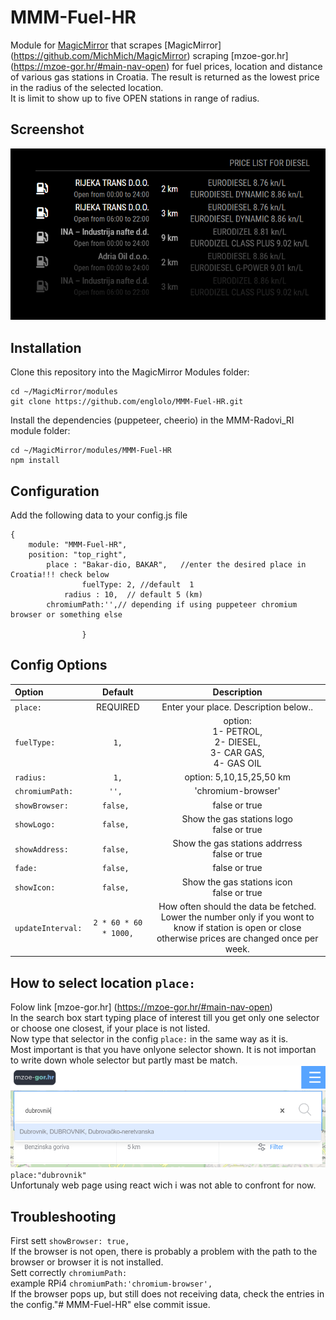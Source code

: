 # MMM-Fuel-HR

Module for [MagicMirror](https://github.com/MichMich/MagicMirror) that scrapes [MagicMirror] (https://github.com/MichMich/MagicMirror) scraping [mzoe-gor.hr] (https://mzoe-gor.hr/#main-nav-open) for fuel prices, location and distance of various gas stations in Croatia.
The result is returned as the lowest price in the radius of the selected location. <br />
It is limit to show up to five OPEN stations in range of radius.
## Screenshot
![GitHub Logo](/images/Capture.PNG)
## Installation
Clone this repository into the MagicMirror Modules folder:
```
cd ~/MagicMirror/modules
git clone https://github.com/englolo/MMM-Fuel-HR.git
```
Install the dependencies (puppeteer, cheerio) in the MMM-Radovi_RI module folder:
```
cd ~/MagicMirror/modules/MMM-Fuel-HR
npm install
```
## Configuration


Add the following data to your config.js file
```
{
	module: "MMM-Fuel-HR",
	position: "top_right",            
		place : "Bakar-dio, BAKAR",   //enter the desired place in Croatia!!! check below
                fuelType: 2, //default  1 
	        radius : 10,  // default 5 (km)
		chromiumPath:'',// depending if using puppeteer chromium browser or something else
		
				}		
```
## Config Options


| Option | Default | Description |
|:--|:-:|:--:|
| <code>place:</code>| REQUIRED | Enter your place. Description below.. |
| <code>fuelType:</code>| <code>1,</code>| option: <br />1- PETROL, <br /> 2- DIESEL, <br /> 3- CAR GAS, <br /> 4- GAS OIL|
| <code>radius:</code>|  <code>1,</code> |option: 5,10,15,25,50 km|
| <code>chromiumPath:</code>|  <code>'', </code>| 'chromium-browser'|
| <code>showBrowser:</code>|  <code>false, </code>| false or true|
| <code>showLogo:</code>|  <code>false, </code>| Show the gas stations logo <br />false or true|
| <code>showAddress:</code>|  <code>false, </code>|Show the gas stations addrress <br /> false or true|
| <code>fade:</code>|  <code>false, </code>| false or true|
| <code>showIcon:</code>|  <code>false, </code>|Show the gas stations icon <br /> false or true|
| <code>updateInterval:</code>|  <code>2 * 60 * 60 * 1000,</code>|How often should the data be fetched.<br /> Lower the number only if you wont to know if station is open or close otherwise prices are changed once per week.|
## How to select location  <code>place:</code>
Folow link [mzoe-gor.hr] (https://mzoe-gor.hr/#main-nav-open)<br />
In the search box start typing place of interest till you get only one selector or choose one closest, if your place is not listed.<br />
Now type that selector in the config  <code>place:</code> in the same way as it is.<br /> 
Most important is that you have onlyone selector shown.
It is not importan to write down whole selector but partly mast be match.<br /> 
![GitHub Logo](/images/Capture3.PNG)<br /> 
<code>place:"dubrovnik"</code><br /> 
Unfortunaly web page using react wich i was not able to confront for now.

## Troubleshooting
First sett <code>showBrowser: true,</code> <br /> 
If the browser is not open, there is probably a problem with the path to the browser or browser it is not installed.<br /> 
Sett correctly <code>chromiumPath:</code> <br /> 
 example RPi4 <code>chromiumPath:'chromium-browser',</code> <br />
If the browser pops up, but still does not receiving data, check the entries in the config."# MMM-Fuel-HR" else commit issue.

